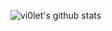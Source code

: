 <!--
Here are some ideas to get you started:

- 🔭 I’m currently working on ...
- 🌱 I’m currently learning ...
- 👯 I’m looking to collaborate on ...
- 🤔 I’m looking for help with ...
- 💬 Ask me about ...
- 📫 How to reach me: ...
- 😄 Pronouns: ...
- ⚡ Fun fact: ...
-->

![vi0let's github stats](https://github-readme-stats.vercel.app/api?username=lucky-xiaobai&show_icons=true&theme=radical)

<!--
![Top Langs](https://github-readme-stats.vercel.app/api/top-langs/?username=Triple-Z&theme=default)
-->

